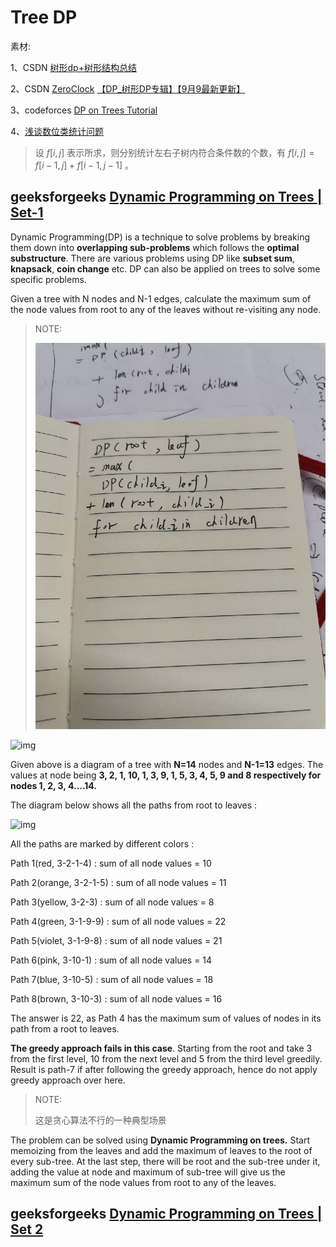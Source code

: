# Tree DP

素材: 

1、CSDN [树形dp+树形结构总结](https://blog.csdn.net/dcx2001/article/details/78269908)

2、CSDN [ZeroClock](https://blog.csdn.net/woshi250hua) [【DP_树形DP专辑】【9月9最新更新】](https://blog.csdn.net/woshi250hua/article/details/7644959)

3、codeforces [DP on Trees Tutorial](https://codeforces.com/blog/entry/20935)

4、[浅谈数位类统计问题](https://www.gydoc.com/p-5722.html) 

>  设 $f[i, j]$ 表示所求，则分别统计左右子树内符合条件数的个数，有 $f[i, j] = f[i - 1, j] + f[i - 1, j - 1]$ 。

## geeksforgeeks [Dynamic Programming on Trees | Set-1](https://www.geeksforgeeks.org/dynamic-programming-trees-set-1/)

Dynamic Programming(DP) is a technique to solve problems by breaking them down into **overlapping sub-problems** which follows the **optimal substructure**. There are various problems using DP like **subset sum**, **knapsack**, **coin change** etc. DP can also be applied on trees to solve some specific problems.

Given a tree with N nodes and N-1 edges, calculate the maximum sum of the node values from root to any of the leaves without re-visiting any node. 

> NOTE:
>
> ![](./20210901-080603.jpg)

![img](https://media.geeksforgeeks.org/wp-content/uploads/Screen-Shot-2018-02-26-at-10.25.17-PM.png)



Given above is a diagram of a tree with **N=14** nodes and **N-1=13** edges. The values at node being **3, 2, 1, 10, 1, 3, 9, 1, 5, 3, 4, 5, 9 and 8 respectively for nodes 1, 2, 3, 4….14.** 

The diagram below shows all the paths from root to leaves : 


![img](https://media.geeksforgeeks.org/wp-content/uploads/Screen-Shot-2018-02-26-at-11.05.45-PM-e1519666718500.png)

All the paths are marked by different colors : 

Path 1(red, 3-2-1-4) : sum of all node values = 10 

Path 2(orange, 3-2-1-5) : sum of all node values = 11 

Path 3(yellow, 3-2-3) : sum of all node values = 8 

Path 4(green, 3-1-9-9) : sum of all node values = 22 

Path 5(violet, 3-1-9-8) : sum of all node values = 21 

Path 6(pink, 3-10-1) : sum of all node values = 14 

Path 7(blue, 3-10-5) : sum of all node values = 18 

Path 8(brown, 3-10-3) : sum of all node values = 16 

The answer is 22, as Path 4 has the maximum sum of values of nodes in its path from a root to leaves. 



**The greedy approach fails in this case**. Starting from the root and take 3 from the first level, 10 from the next level and 5 from the third level greedily. Result is path-7 if after following the greedy approach, hence do not apply greedy approach over here. 

> NOTE: 
>
> 这是贪心算法不行的一种典型场景

The problem can be solved using **Dynamic Programming on trees.** Start memoizing from the leaves and add the maximum of leaves to the root of every sub-tree. At the last step, there will be root and the sub-tree under it, adding the value at node and maximum of sub-tree will give us the maximum sum of the node values from root to any of the leaves.

## geeksforgeeks [Dynamic Programming on Trees | Set 2](https://www.geeksforgeeks.org/dynamic-programming-trees-set-2/?ref=rp)





